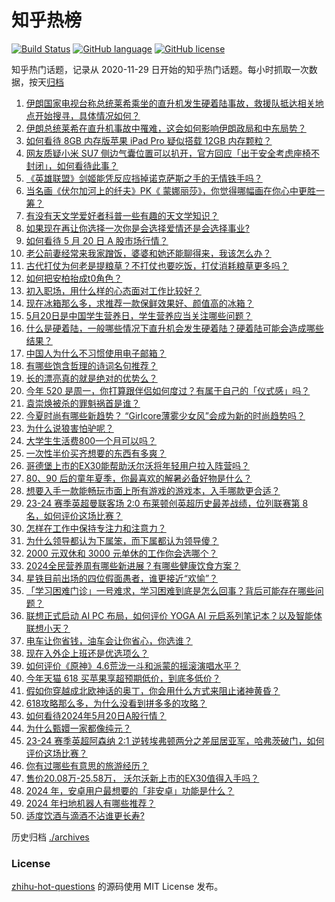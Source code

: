 # 知乎热榜
[![Build Status](https://github.com/ToWeLong/zhihu-hot-questions/workflows/CI/badge.svg)](https://github.com/ToWeLong/zhihu-hot-questions/actions)
[![GitHub language](https://img.shields.io/badge/language-golang-orange.svg)](https://golang.org/)
[![GitHub license](https://img.shields.io/github/license/ToWeLong/zhihu-hot-questions)](https://github.com/ToWeLong/zhihu-hot-questions/blob/main/LICENSE)

知乎热门话题，记录从 2020-11-29 日开始的知乎热门话题。每小时抓取一次数据，按天[归档](./archives)

<!-- BEGIN -->

1. [伊朗国家电视台称总统莱希乘坐的直升机发生硬着陆事故，救援队抵达相关地点开始搜寻，具体情况如何？](https://www.zhihu.com/question/656533897)
1. [伊朗总统莱希在直升机事故中罹难，这会如何影响伊朗政局和中东局势？](https://www.zhihu.com/question/656573056)
1. [如何看待 8GB 内存版苹果 iPad Pro 疑似搭载 12GB 内存颗粒？](https://www.zhihu.com/question/656532439)
1. [网友质疑小米 SU7 侧边气囊位置可以扒开，官方回应「出于安全考虑座椅不封闭」，如何看待此事？](https://www.zhihu.com/question/656284167)
1. [《英雄联盟》剑姬能凭反应挡掉诺克萨斯之手的无情铁手吗？](https://www.zhihu.com/question/573505582)
1. [当名画《伏尔加河上的纤夫》PK《 蒙娜丽莎》，你觉得哪幅画在你心中更胜一筹？](https://www.zhihu.com/question/656499226)
1. [有没有天文学爱好者科普一些有趣的天文学知识？](https://www.zhihu.com/question/534669410)
1. [如果现在再让你选择一次你是会选择爱情还是会选择事业?](https://www.zhihu.com/question/656206257)
1. [如何看待 5 月 20 日 A 股市场行情？](https://www.zhihu.com/question/656568451)
1. [老公前妻经常来我家蹭饭，婆婆和她还能聊得来，我该怎么办？](https://www.zhihu.com/question/656149260)
1. [古代打仗为何老是提粮草？不打仗也要吃饭，打仗消耗粮草更多吗？](https://www.zhihu.com/question/641125575)
1. [如何把安柏抬成t0角色？](https://www.zhihu.com/question/656246989)
1. [初入职场，用什么样的心态面对工作比较好？](https://www.zhihu.com/question/656049405)
1. [现在冰箱那么多，求推荐一款保鲜效果好、颜值高的冰箱？](https://www.zhihu.com/question/656183411)
1. [5月20日是中国学生营养日，学生营养应当关注哪些问题？](https://www.zhihu.com/question/655960961)
1. [什么是硬着陆，一般哪些情况下直升机会发生硬着陆？硬着陆可能会造成哪些结果？](https://www.zhihu.com/question/656566591)
1. [中国人为什么不习惯使用电子邮箱？](https://www.zhihu.com/question/30626480)
1. [有哪些饱含哲理的诗词名句推荐？](https://www.zhihu.com/question/655274853)
1. [长的漂亮真的就是绝对的优势么？](https://www.zhihu.com/question/651244639)
1. [今年 520 是周一，你打算跟伴侣如何度过？有属于自己的「仪式感」吗？](https://www.zhihu.com/question/655377116)
1. [袁崇焕被杀的罪魁祸首是谁？](https://www.zhihu.com/question/656233791)
1. [今夏时尚有哪些新趋势？ “Girlcore薄雾少女风”会成为新的时尚趋势吗？](https://www.zhihu.com/question/656542510)
1. [为什么说狼害怕驴呢？](https://www.zhihu.com/question/629377257)
1. [大学生生活费800一个月可以吗？](https://www.zhihu.com/question/656239984)
1. [一次性半价买齐想要的东西有多爽？](https://www.zhihu.com/question/656302353)
1. [哥德堡上市的EX30能帮助沃尔沃将年轻用户拉入阵营吗？](https://www.zhihu.com/question/656531480)
1. [80、90 后的童年夏季，你最喜欢的解暑必备好物是什么？](https://www.zhihu.com/question/654575936)
1. [想要入手一款能畅玩市面上所有游戏的游戏本，入手哪款更合适？](https://www.zhihu.com/question/656524054)
1. [23-24 赛季英超曼联客场 2:0 布莱顿创英超历史最差战绩，位列联赛第 8 名，如何评价这场比赛？](https://www.zhihu.com/question/656535471)
1. [怎样在工作中保持专注力和注意力？](https://www.zhihu.com/question/655519778)
1. [为什么领导都认为下属笨，而下属都认为领导傻？](https://www.zhihu.com/question/655664881)
1. [2000 元双休和 3000 元单休的工作你会选哪个？](https://www.zhihu.com/question/656295772)
1. [2024全民营养周有哪些新进展？有哪些健康饮食方案？](https://www.zhihu.com/question/655961150)
1. [星铁目前出场的四位假面愚者，谁更接近“欢愉”？](https://www.zhihu.com/question/654369851)
1. [「学习困难门诊」一号难求，学习困难到底是怎么回事？背后可能存在哪些问题？](https://www.zhihu.com/question/656517837)
1. [联想正式启动 AI PC 布局，如何评价 YOGA AI 元启系列笔记本？以及智能体联想小天？](https://www.zhihu.com/question/656303360)
1. [电车让你省钱，油车会让你省心，你选谁？](https://www.zhihu.com/question/655878817)
1. [现在入外企上班还是优选项么？](https://www.zhihu.com/question/655851202)
1. [如何评价《原神》4.6荒泷一斗和派蒙的摇滚演唱水平？](https://www.zhihu.com/question/655552751)
1. [今年天猫 618 买苹果享超预期低价，到底多低价？](https://www.zhihu.com/question/656302465)
1. [假如你穿越成北欧神话的奥丁，你会用什么方式来阻止诸神黄昏？](https://www.zhihu.com/question/656237324)
1. [618攻略那么多，为什么没看到拼多多的攻略？](https://www.zhihu.com/question/656570441)
1. [如何看待2024年5月20日A股行情？](https://www.zhihu.com/question/656280779)
1. [为什么甄嬛一家都像纯元？](https://www.zhihu.com/question/278235755)
1. [23-24 赛季英超阿森纳 2:1 逆转埃弗顿两分之差屈居亚军，哈弗茨破门，如何评价这场比赛？](https://www.zhihu.com/question/656535460)
1. [你有过哪些有意思的旅游经历？](https://www.zhihu.com/question/24612119)
1. [售价20.08万-25.58万， 沃尔沃新上市的EX30值得入手吗？](https://www.zhihu.com/question/656529366)
1. [2024 年，安卓用户最想要的「非安卓」功能是什么？](https://www.zhihu.com/question/656312858)
1. [2024 年扫地机器人有哪些推荐？](https://www.zhihu.com/question/639927051)
1. [适度饮酒与滴酒不沾谁更长寿?](https://www.zhihu.com/question/653430724)

<!-- END -->

历史归档 [./archives](./archives)


### License
[zhihu-hot-questions](https://github.com/towelong/zhihu-hot-questions) 的源码使用 MIT License 发布。